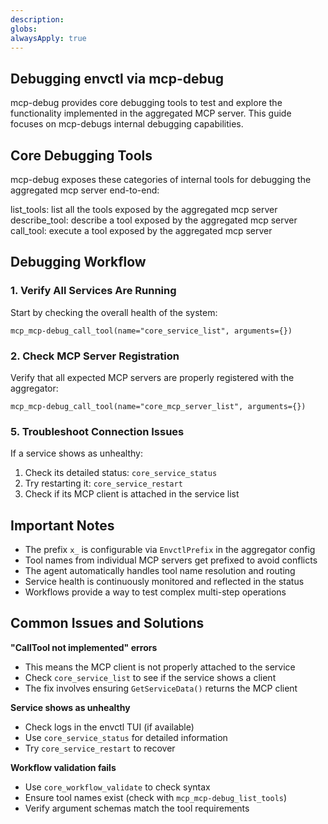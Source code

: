 ```yaml
---
description: 
globs: 
alwaysApply: true
---
```

## Debugging envctl via mcp-debug

mcp-debug provides core debugging tools to test and explore the functionality implemented in the aggregated MCP server. This guide focuses on mcp-debugs internal debugging capabilities.

## Core Debugging Tools

mcp-debug exposes these categories of internal tools for debugging the aggregated mcp server end-to-end:

list_tools: list all the tools exposed by the aggregated mcp server
describe_tool: describe a tool exposed by the aggregated mcp server
call_tool: execute a tool exposed by the aggregated mcp server

## Debugging Workflow

### 1. Verify All Services Are Running
Start by checking the overall health of the system:
```
mcp_mcp-debug_call_tool(name="core_service_list", arguments={})
```

### 2. Check MCP Server Registration
Verify that all expected MCP servers are properly registered with the aggregator:
```
mcp_mcp-debug_call_tool(name="core_mcp_server_list", arguments={})
```

### 5. Troubleshoot Connection Issues
If a service shows as unhealthy:
1. Check its detailed status: `core_service_status`
2. Try restarting it: `core_service_restart`
3. Check if its MCP client is attached in the service list

## Important Notes

- The prefix `x_` is configurable via `EnvctlPrefix` in the aggregator config
- Tool names from individual MCP servers get prefixed to avoid conflicts
- The agent automatically handles tool name resolution and routing
- Service health is continuously monitored and reflected in the status
- Workflows provide a way to test complex multi-step operations

## Common Issues and Solutions

**"CallTool not implemented" errors**
- This means the MCP client is not properly attached to the service
- Check `core_service_list` to see if the service shows a client
- The fix involves ensuring `GetServiceData()` returns the MCP client

**Service shows as unhealthy**
- Check logs in the envctl TUI (if available)
- Use `core_service_status` for detailed information
- Try `core_service_restart` to recover

**Workflow validation fails**
- Use `core_workflow_validate` to check syntax
- Ensure tool names exist (check with `mcp_mcp-debug_list_tools`)
- Verify argument schemas match the tool requirements
